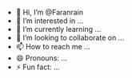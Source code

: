 - 👋 Hi, I’m @Faranrain
- 👀 I’m interested in ...
- 🌱 I’m currently learning ...
- 💞️ I’m looking to collaborate on ...
- 📫 How to reach me ...
- 😄 Pronouns: ...
- ⚡ Fun fact: ...

<!---
Faranrain/Faranrain is a ✨ special ✨ repository because its `README.md` (this file) appears on your GitHub profile.
You can click the Preview link to take a look at your changes.
--->

